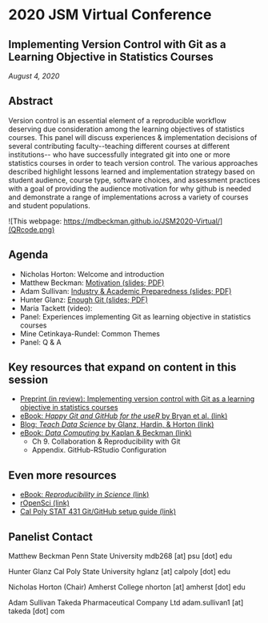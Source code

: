 # 2020 JSM Virtual Conference

## Implementing Version Control with Git as a Learning Objective in Statistics Courses

*August 4, 2020*

## Abstract

Version control is an essential element of a reproducible workflow deserving due consideration among the learning objectives of statistics courses. This panel will discuss experiences & implementation decisions of several contributing faculty--teaching different courses at different institutions-- who have successfully integrated git into one or more statistics courses in order to teach version control. The various approaches described highlight lessons learned and implementation strategy based on student audience, course type, software choices, and assessment practices with a goal of providing the audience motivation for why github is needed and demonstrate a range of implementations across a variety of courses and student populations.

![This webpage: https://mdbeckman.github.io/JSM2020-Virtual/](QRcode.png)


## Agenda

  - Nicholas Horton: Welcome and introduction
  - Matthew Beckman: [Motivation (slides; PDF)]()
  - Adam Sullivan: [Industry & Academic Preparedness (slides; PDF)]()
  - Hunter Glanz: [Enough Git (slides; PDF)]()
  - Maria Tackett (video): 
  - Panel: Experiences implementing Git as learning objective in statistics courses
  - Mine Cetinkaya-Rundel: Common Themes
  - Panel: Q & A
  
## Key resources that expand on content in this session
  - [Preprint (in review): Implementing version control with Git as a learning objective in statistics courses](https://arxiv.org/abs/2001.01988)
  - [eBook: *Happy Git and GitHub for the useR* by Bryan et al. (link)](https://happygitwithr.com/>)
  - [Blog: *Teach Data Science* by Glanz, Hardin, & Horton (link)](https://teachdatascience.com/)
  - [eBook: *Data Computing* by Kaplan & Beckman (link)](https://dtkaplan.github.io/DataComputingEbook/)
      - Ch 9. Collaboration & Reproducibility with Git
      - Appendix. GitHub-RStudio Configuration

## Even more resources
  - [eBook: *Reproducibility in Science* (link)](https://ropensci.github.io/reproducibility-guide/)
  - [rOpenSci (link)](https://ropensci.org/)
  - [Cal Poly STAT 431 Git/GitHub setup guide  (link)](https://cal-poly-advanced-r.github.io/STAT-431/Canvas_Pages/Week_1-Review/GitHub.html)



## Panelist Contact

Matthew Beckman
Penn State University
mdb268 [at] psu [dot] edu

Hunter Glanz
Cal Poly State University
hglanz [at] calpoly [dot] edu

Nicholas Horton (Chair)
Amherst College
nhorton [at] amherst [dot] edu

Adam Sullivan
Takeda Pharmaceutical Company Ltd
adam.sullivan1 [at] takeda [dot] com
